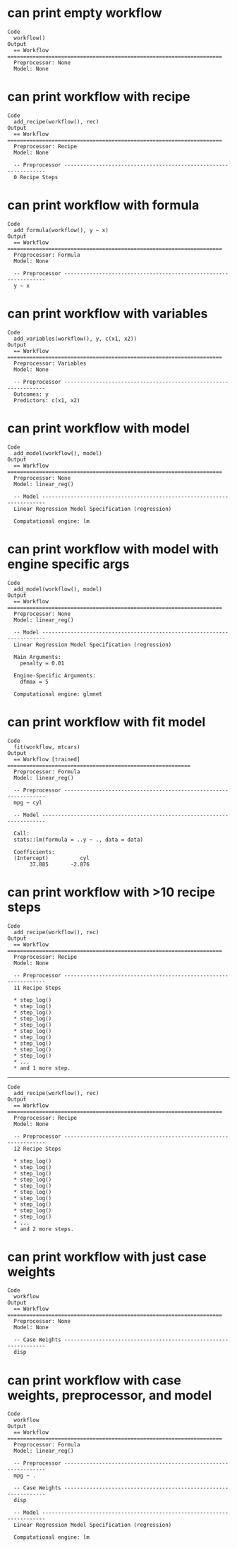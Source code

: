 # can print empty workflow

    Code
      workflow()
    Output
      == Workflow ====================================================================
      Preprocessor: None
      Model: None

# can print workflow with recipe

    Code
      add_recipe(workflow(), rec)
    Output
      == Workflow ====================================================================
      Preprocessor: Recipe
      Model: None
      
      -- Preprocessor ----------------------------------------------------------------
      0 Recipe Steps

# can print workflow with formula

    Code
      add_formula(workflow(), y ~ x)
    Output
      == Workflow ====================================================================
      Preprocessor: Formula
      Model: None
      
      -- Preprocessor ----------------------------------------------------------------
      y ~ x

# can print workflow with variables

    Code
      add_variables(workflow(), y, c(x1, x2))
    Output
      == Workflow ====================================================================
      Preprocessor: Variables
      Model: None
      
      -- Preprocessor ----------------------------------------------------------------
      Outcomes: y
      Predictors: c(x1, x2)

# can print workflow with model

    Code
      add_model(workflow(), model)
    Output
      == Workflow ====================================================================
      Preprocessor: None
      Model: linear_reg()
      
      -- Model -----------------------------------------------------------------------
      Linear Regression Model Specification (regression)
      
      Computational engine: lm 
      

# can print workflow with model with engine specific args

    Code
      add_model(workflow(), model)
    Output
      == Workflow ====================================================================
      Preprocessor: None
      Model: linear_reg()
      
      -- Model -----------------------------------------------------------------------
      Linear Regression Model Specification (regression)
      
      Main Arguments:
        penalty = 0.01
      
      Engine-Specific Arguments:
        dfmax = 5
      
      Computational engine: glmnet 
      

# can print workflow with fit model

    Code
      fit(workflow, mtcars)
    Output
      == Workflow [trained] ==========================================================
      Preprocessor: Formula
      Model: linear_reg()
      
      -- Preprocessor ----------------------------------------------------------------
      mpg ~ cyl
      
      -- Model -----------------------------------------------------------------------
      
      Call:
      stats::lm(formula = ..y ~ ., data = data)
      
      Coefficients:
      (Intercept)          cyl  
           37.885       -2.876  
      

# can print workflow with >10 recipe steps

    Code
      add_recipe(workflow(), rec)
    Output
      == Workflow ====================================================================
      Preprocessor: Recipe
      Model: None
      
      -- Preprocessor ----------------------------------------------------------------
      11 Recipe Steps
      
      * step_log()
      * step_log()
      * step_log()
      * step_log()
      * step_log()
      * step_log()
      * step_log()
      * step_log()
      * step_log()
      * step_log()
      * ...
      * and 1 more step.

---

    Code
      add_recipe(workflow(), rec)
    Output
      == Workflow ====================================================================
      Preprocessor: Recipe
      Model: None
      
      -- Preprocessor ----------------------------------------------------------------
      12 Recipe Steps
      
      * step_log()
      * step_log()
      * step_log()
      * step_log()
      * step_log()
      * step_log()
      * step_log()
      * step_log()
      * step_log()
      * step_log()
      * ...
      * and 2 more steps.

# can print workflow with just case weights

    Code
      workflow
    Output
      == Workflow ====================================================================
      Preprocessor: None
      Model: None
      
      -- Case Weights ----------------------------------------------------------------
      disp

# can print workflow with case weights, preprocessor, and model

    Code
      workflow
    Output
      == Workflow ====================================================================
      Preprocessor: Formula
      Model: linear_reg()
      
      -- Preprocessor ----------------------------------------------------------------
      mpg ~ .
      
      -- Case Weights ----------------------------------------------------------------
      disp
      
      -- Model -----------------------------------------------------------------------
      Linear Regression Model Specification (regression)
      
      Computational engine: lm 
      


